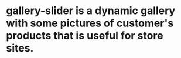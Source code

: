 # gallery-slider is a dynamic gallery with some pictures of customer's products that is useful for store sites.
